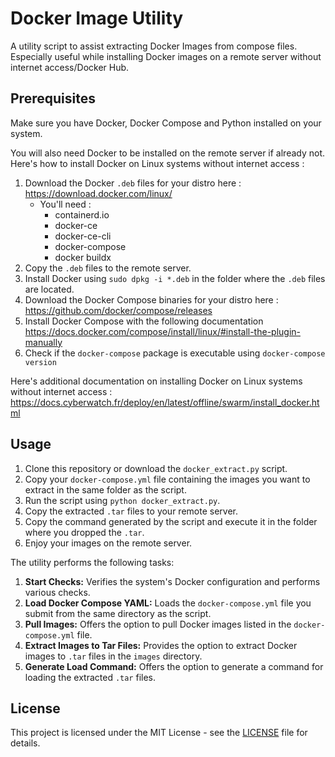 # Docker Image Utility

A utility script to assist extracting Docker Images from compose files.
Especially useful while installing Docker images on a remote server without internet access/Docker Hub.

## Prerequisites

Make sure you have Docker, Docker Compose and Python installed on your system.

You will also need Docker to be installed on the remote server if already not. Here's how to install Docker on Linux systems without internet access :

1. Download the Docker `.deb` files for your distro here : https://download.docker.com/linux/
    -  You'll need :
       -  containerd.io
       -  docker-ce
       -  docker-ce-cli
       -  docker-compose
       -  docker buildx
2. Copy the `.deb` files to the remote server.
3. Install Docker using `sudo dpkg -i *.deb` in the folder where the `.deb` files are located.
4. Download the Docker Compose binaries for your distro here : https://github.com/docker/compose/releases  
5.  Install Docker Compose with the following documentation https://docs.docker.com/compose/install/linux/#install-the-plugin-manually
6. Check if the `docker-compose` package is executable using `docker-compose version`

Here's additional documentation on installing Docker on Linux systems without internet access : https://docs.cyberwatch.fr/deploy/en/latest/offline/swarm/install_docker.html

## Usage

1. Clone this repository or download the `docker_extract.py` script.
2. Copy your `docker-compose.yml` file containing the images you want to extract in the same folder as the script.
3. Run the script using `python docker_extract.py`.
4. Copy the extracted `.tar` files to your remote server.
5. Copy the command generated by the script and execute it in the folder where you dropped the `.tar`.
6. Enjoy your images on the remote server.

The utility performs the following tasks:

1. **Start Checks:** Verifies the system's Docker configuration and performs various checks.
2. **Load Docker Compose YAML:** Loads the `docker-compose.yml` file you submit from the same directory as the script.
3. **Pull Images:** Offers the option to pull Docker images listed in the `docker-compose.yml` file.
4. **Extract Images to Tar Files:** Provides the option to extract Docker images to `.tar` files in the `images` directory.
5. **Generate Load Command:** Offers the option to generate a command for loading the extracted `.tar` files.

## License

This project is licensed under the MIT License - see the [LICENSE](LICENSE) file for details.
